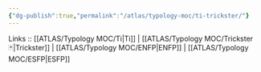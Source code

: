 ```yaml
---
{"dg-publish":true,"permalink":"/atlas/typology-moc/ti-trickster/"}
---
```


Links :: [[ATLAS/Typology MOC/Ti\|Ti]] | [[ATLAS/Typology MOC/Trickster 🃏\|Trickster]] | [[ATLAS/Typology MOC/ENFP\|ENFP]] | [[ATLAS/Typology MOC/ESFP\|ESFP]]